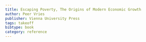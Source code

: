 ```yaml
---
title: Escaping Poverty, The Origins of Modern Economic Growth
author: Peer Vries
publisher: Vienna University Press
tags: takeoff
bibtype: book
category: reference
---
```

